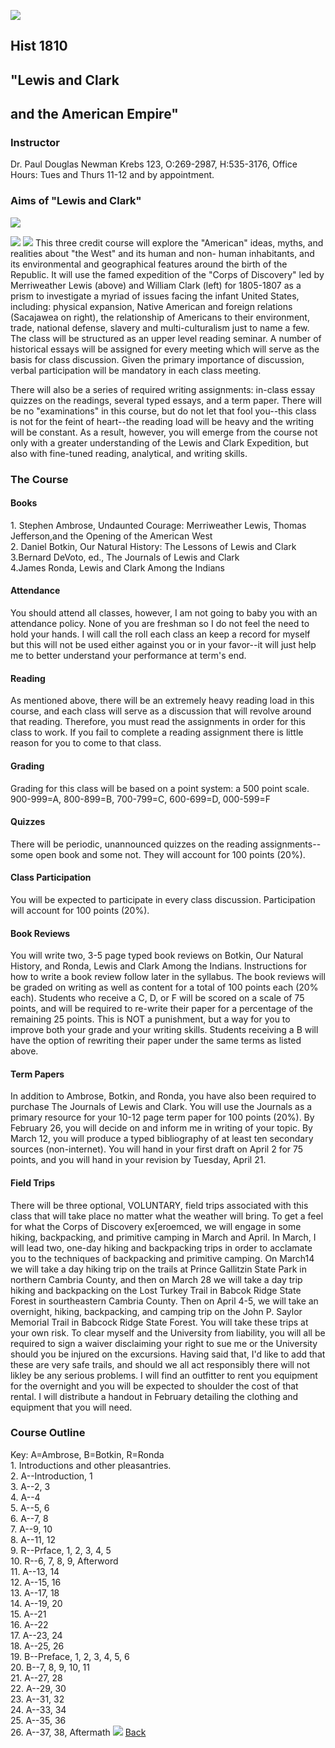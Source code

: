 ![](histcl.gif)

##  Hist 1810

##  "Lewis and Clark

##  and the American Empire"

###  Instructor

Dr. Paul Douglas Newman Krebs 123, O:269-2987, H:535-3176, Office Hours: Tues
and Thurs 11-12 and by appointment.



###  Aims of "Lewis and Clark"

![](lewis.gif)

![](clark.gif) ![](sacagawe.gif) This three credit course will explore the
"American" ideas, myths, and realities about "the West" and its human and non-
human inhabitants, and its environmental and geographical features around the
birth of the Republic. It will use the famed expedition of the "Corps of
Discovery" led by Merriweather Lewis (above) and William Clark (left) for
1805-1807 as a prism to investigate a myriad of issues facing the infant
United States, including: physical expansion, Native American and foreign
relations (Sacajawea on right), the relationship of Americans to their
environment, trade, national defense, slavery and multi-culturalism just to
name a few. The class will be structured as an upper level reading seminar. A
number of historical essays will be assigned for every meeting which will
serve as the basis for class discussion. Given the primary importance of
discussion, verbal participation will be mandatory in each class meeting.

 There will also be a series of required writing assignments: in-class essay
quizzes on the readings, several typed essays, and a term paper. There will be
no "examinations" in this course, but do not let that fool you--this class is
not for the feint of heart--the reading load will be heavy and the writing
will be constant. As a result, however, you will emerge from the course not
only with a greater understanding of the Lewis and Clark Expedition, but also
with fine-tuned reading, analytical, and writing skills.



###  The Course

####  Books

1\. Stephen Ambrose, Undaunted Courage: Merriweather Lewis, Thomas
Jefferson,and the Opening of the American West  
2\. Daniel Botkin, Our Natural History: The Lessons of Lewis and Clark  
3.Bernard DeVoto, ed., The Journals of Lewis and Clark  
4.James Ronda, Lewis and Clark Among the Indians



####  Attendance

You should attend all classes, however, I am not going to baby you with an
attendance policy. None of you are freshman so I do not feel the need to hold
your hands. I will call the roll each class an keep a record for myself but
this will not be used either against you or in your favor--it will just help
me to better understand your performance at term's end.



####  Reading

As mentioned above, there will be an extremely heavy reading load in this
course, and each class will serve as a discussion that will revolve around
that reading. Therefore, you must read the assignments in order for this class
to work. If you fail to complete a reading assignment there is little reason
for you to come to that class.



####  Grading

Grading for this class will be based on a point system: a 500 point scale.
900-999=A, 800-899=B, 700-799=C, 600-699=D, 000-599=F



####  Quizzes

There will be periodic, unannounced quizzes on the reading assignments--some
open book and some not. They will account for 100 points (20%).



####  Class Participation

You will be expected to participate in every class discussion. Participation
will account for 100 points (20%).



####  Book Reviews

You will write two, 3-5 page typed book reviews on Botkin, Our Natural
History, and Ronda, Lewis and Clark Among the Indians. Instructions for how to
write a book review follow later in the syllabus. The book reviews will be
graded on writing as well as content for a total of 100 points each (20%
each). Students who receive a C, D, or F will be scored on a scale of 75
points, and will be required to re-write their paper for a percentage of the
remaining 25 points. This is NOT a punishment, but a way for you to improve
both your grade and your writing skills. Students receiving a B will have the
option of rewriting their paper under the same terms as listed above.



####  Term Papers

In addition to Ambrose, Botkin, and Ronda, you have also been required to
purchase The Journals of Lewis and Clark. You will use the Journals as a
primary resource for your 10-12 page term paper for 100 points (20%). By
February 26, you will decide on and inform me in writing of your topic. By
March 12, you will produce a typed bibliography of at least ten secondary
sources (non-internet). You will hand in your first draft on April 2 for 75
points, and you will hand in your revision by Tuesday, April 21.



####  Field Trips

There will be three optional, VOLUNTARY, field trips associated with this
class that will take place no matter what the weather will bring. To get a
feel for what the Corps of Discovery ex[eroemced, we will engage in some
hiking, backpacking, and primitive camping in March and April. In March, I
will lead two, one-day hiking and backpacking trips in order to acclamate you
to the techniques of backpacking and primitive camping. On March14 we will
take a day hiking trip on the trails at Prince Gallitzin State Park in
northern Cambria County, and then on March 28 we will take a day trip hiking
and backpacking on the Lost Turkey Trail in Babcok Ridge State Forest in
sourtheastern Cambria County. Then on April 4-5, we will take an overnight,
hiking, backpacking, and camping trip on the John P. Saylor Memorial Trail in
Babcock Ridge State Forest. You will take these trips at your own risk. To
clear myself and the University from liability, you will all be required to
sign a waiver disclaiming your right to sue me or the University should you be
injured on the excursions. Having said that, I'd like to add that these are
very safe trails, and should we all act responsibly there will not likley be
any serious problems. I will find an outfitter to rent you equipment for the
overnight and you will be expected to shoulder the cost of that rental. I will
distribute a handout in February detailing the clothing and equipment that you
will need.



###  Course Outline

Key: A=Ambrose, B=Botkin, R=Ronda  
1\. Introductions and other pleasantries.  
2\. A--Introduction, 1  
3\. A--2, 3  
4\. A--4  
5\. A--5, 6  
6\. A--7, 8  
7\. A--9, 10  
8\. A--11, 12  
9\. R--Prface, 1, 2, 3, 4, 5  
10\. R--6, 7, 8, 9, Afterword  
11\. A--13, 14  
12\. A--15, 16  
13\. A--17, 18  
14\. A--19, 20  
15\. A--21  
16\. A--22  
17\. A--23, 24  
18\. A--25, 26  
19\. B--Preface, 1, 2, 3, 4, 5, 6  
20\. B--7, 8, 9, 10, 11  
21\. A--27, 28  
22\. A--29, 30  
23\. A--31, 32  
24\. A--33, 34  
25\. A--35, 36  
26\. A--37, 38, Aftermath [
](http://www.pitt.edu/~pnewman)[![](malden.jpg)](http://www.pitt.edu/~pnewman)
[Back](http://www.pitt.edu/~pnewman)  

